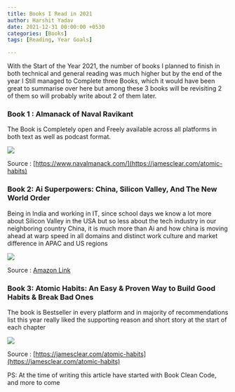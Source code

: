```yaml
---
title: Books I Read in 2021
author: Harshit Yadav
date: 2021-12-31 00:00:00 +0530
categories: [Books]
tags: [Reading, Year Goals]

---
```


With the Start of the Year 2021, the number of books I planned to finish in both technical and general reading was much higher but by the end of the year I Still managed to Complete three Books, which it would have been great to summarise over here but among these 3 books will be revisiting 2 of them so will probably write about 2 of them later.

### Book 1 : Almanack of Naval Ravikant

The Book is Completely open and Freely available across all platforms in both text as well as podcast format.

![](https://images.squarespace-cdn.com/content/v1/5d23ae6c3b89290001fe3cdb/1614642410146-1R406M9UNFGLTFM32GSP/almanack_of_naval_ravikant-bestseller.jpg?format=2500w)

Source : [https://www.navalmanack.com/](https://jamesclear.com/atomic-habits)

### Book 2: Ai Superpowers: China, Silicon Valley, And The New World Order

Being in India and working in IT, since school days we know a lot more about Silicon Valley in the USA but so less about the tech industry in our neighboring country China, it is much more than Ai and how china is moving ahead at warp speed in all domains and distinct work culture and market difference in APAC and US regions

![](https://m.media-amazon.com/images/P/132854639X.01._SCLZZZZZZZ_SX500_.jpg)

Source : [Amazon Link](https://read.amazon.in/kp/embed?asin=B0795DNWCF&preview=newtab&linkCode=kpe&ref_=cm_sw_r_kb_dp_FDF5ADZ9H7VTM1ZSMG6S)


### Book 3: Atomic Habits: An Easy & Proven Way to Build Good Habits & Break Bad Ones

The book is  Bestseller in every platform and in majority of recommendations list this year really liked the supporting reason and short story at the start of each chapter 

![](https://images-na.ssl-images-amazon.com/images/I/51j8IiHZUtL._SX329_BO1,204,203,200_.jpg)

Source : [https://jamesclear.com/atomic-habits](https://jamesclear.com/atomic-habits)


PS: At the time of writing this article have started with Book Clean Code, and more to come





